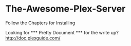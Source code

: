 # The-Awesome-Plex-Server
Follow the Chapters for Installing

Looking for *** Pretty Document *** for the write up?  
http://doc.plexguide.com/
